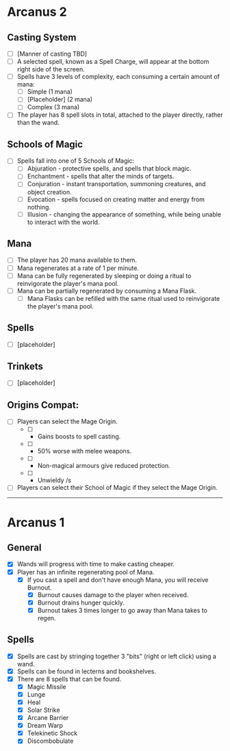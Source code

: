 # Arcanus 2

## Casting System
- [ ] \[Manner of casting TBD]
- [ ] A selected spell, known as a Spell Charge, will appear at the bottom right side of the screen.
- [ ] Spells have 3 levels of complexity, each consuming a certain amount of mana:
  - [ ] Simple (1 mana)
  - [ ] \[Placeholder] (2 mana)
  - [ ] Complex (3 mana)
- [ ] The player has 8 spell slots in total, attached to the player directly, rather than the wand.

## Schools of Magic
- [ ] Spells fall into one of 5 Schools of Magic:
  - [ ] Abjuration - protective spells, and spells that block magic.
  - [ ] Enchantment - spells that alter the minds of targets.
  - [ ] Conjuration - instant transportation, summoning creatures, and object creation.
  - [ ] Evocation - spells focused on creating matter and energy from nothing.
  - [ ] Illusion - changing the appearance of something, while being unable to interact with the world.

## Mana
- [ ] The player has 20 mana available to them.
- [ ] Mana regenerates at a rate of 1 per minute.
- [ ] Mana can be fully regenerated by sleeping or doing a ritual to reinvigorate the player's mana pool.
- [ ] Mana can be partially regenerated by consuming a Mana Flask.
  - [ ] Mana Flasks can be refilled with the same ritual used to reinvigorate the player's mana pool.

## Spells
- [ ] \[placeholder]

## Trinkets
- [ ] \[placeholder]

## Origins Compat:
- [ ] Players can select the Mage Origin.
  - [ ] + Gains boosts to spell casting.
  - [ ] - 50% worse with melee weapons.
  - [ ] - Non-magical armours give reduced protection.
  - [ ] - Unwieldy /s
- [ ] Players can select their School of Magic if they select the Mage Origin.

---

# Arcanus 1

## General
- [x] Wands will progress with time to make casting cheaper.
- [x] Player has an infinite regenerating pool of Mana.
  - [x] If you cast a spell and don't have enough Mana, you will receive Burnout.
    - [x] Burnout causes damage to the player when received.
    - [x] Burnout drains hunger quickly.
    - [x] Burnout takes 3 times longer to go away than Mana takes to regen.

## Spells
- [x] Spells are cast by stringing together 3 "bits" (right or left click) using a wand.
- [x] Spells can be found in lecterns and bookshelves.
- [x] There are 8 spells that can be found.
  - [x] Magic Missile
  - [x] Lunge 
  - [x] Heal
  - [x] Solar Strike
  - [x] Arcane Barrier
  - [x] Dream Warp
  - [x] Telekinetic Shock
  - [x] Discombobulate
